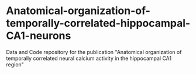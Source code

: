 # Anatomical-organization-of-temporally-correlated-hippocampal-CA1-neurons
Data and Code repository for the publication "Anatomical organization of temporally correlated neural calcium activity in the hippocampal CA1 region"
